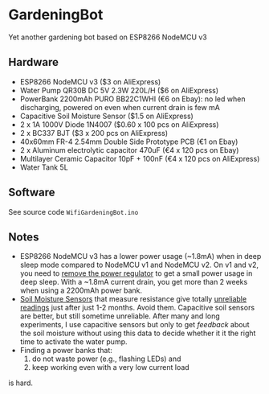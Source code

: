 # GardeningBot
Yet another gardening bot based on ESP8266 NodeMCU v3

## Hardware
* ESP8266 NodeMCU v3 ($3 on AliExpress)
* Water Pump  QR30B DC 5V 2.3W 220L/H ($6 on AliExpress)
* PowerBank 2200mAh PURO BB22C1WHI (€6 on Ebay): no led when discharging, powered on even when current drain is few mA
* Capacitive Soil Moisture Sensor ($1.5 on AliExpress)
* 2 x 1A 1000V Diode 1N4007 ($0.60 x 100 pcs on AliExpress)
* 2 x BC337 BJT ($3 x 200 pcs on AliExpress)
* 40x60mm FR-4 2.54mm Double Side Prototype PCB (€1 on Ebay)
* 2 x Aluminum electrolytic capacitor 470uF (€4 x 120 pcs on Ebay)
* Multilayer Ceramic Capacitor 10pF + 100nF (€4 x 120 pcs on AliExpress)
* Water Tank 5L

## Software
See source code `WifiGardeningBot.ino`

## Notes
* ESP8266 NodeMCU v3 has a lower power usage (~1.8mA) when in deep sleep mode compared to NodeMCU v1 and NodeMCU v2. On v1 and v2, you need to [remove the power regulator](https://tinker.yeoman.com.au/2016/05/29/running-nodemcu-on-a-battery-esp8266-low-power-consumption-revisited/) to get a small power usage in deep sleep. With a ~1.8mA current drain, you get more than 2 weeks when using a 2200mAh power bank.
* [Soil Moisture Sensors](https://www.sparkfun.com/products/13322) that measure resistance give totally [unreliable readings](https://mtlynch.io/greenpithumb/) just after just 1-2 months. Avoid them. Capacitive soil sensors are better, but still sometime unreliable. After many and long experiments, I use capacitive sensors but only to get *feedback* about the soil moisture without using this data to decide whether it it the right time to activate the water pump. 
* Finding a power banks that: 
  1. do not waste power (e.g., flashing LEDs) and
  2. keep working even with a very low current load  
  
is hard.
